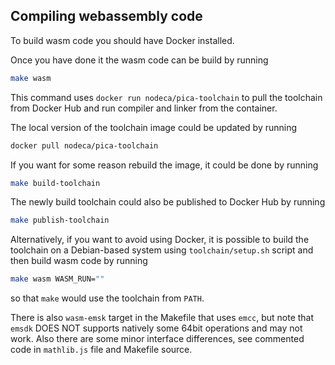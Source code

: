 ## Compiling webassembly code

To build wasm code you should have Docker installed.

Once you have done it the wasm code can be build by running

```bash
make wasm
```
This command uses `docker run nodeca/pica-toolchain` to pull the
toolchain from Docker Hub and run compiler and linker from the 
container.

The local version of the toolchain image could be updated by running

```bash
docker pull nodeca/pica-toolchain
```

If you want for some reason rebuild the image, it could be done by
running

```bash
make build-toolchain
```

The newly build toolchain could also be published to Docker Hub by
running

```bash
make publish-toolchain
```

Alternatively, if you want to avoid using Docker, it is possible to
build the toolchain on a Debian-based system using `toolchain/setup.sh`
script and then build wasm code by running

```bash
make wasm WASM_RUN=""
```
so that `make` would use the toolchain from `PATH`.

There is also `wasm-emsk` target in the Makefile that uses `emcc`, but
note that  `emsdk` DOES NOT supports natively some 64bit operations
and may not work. Also there are some minor interface differences,
see commented code in `mathlib.js` file and Makefile source.
